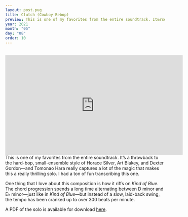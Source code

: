 ```yaml
---
layout: post.pug
title: Clutch (Cowboy Bebop)
preview: This is one of my favorites from the entire soundtrack. It&rsquo;s a throwback to the hard-bop, small-ensemble style of Horace Silver, Art Blakey, and Dexter Gordon&mdash;and Tomonao Hara really captures a lot of the magic&hellip;
year: 2021
month: "05"
day: "08"
order: 10
---
```

<br>
<iframe class="video" width="560" height="315" src="https://www.youtube.com/embed/KwcADq_Idc4" title="YouTube video player" frameborder="0" allow="accelerometer; autoplay; clipboard-write; encrypted-media; gyroscope; picture-in-picture" allowfullscreen></iframe>
<br>
This is one of my favorites from the entire soundtrack. It&rsquo;s a throwback to the hard-bop, small-ensemble style of Horace Silver, Art Blakey, and Dexter Gordon&mdash;and Tomonao Hara really captures a lot of the magic that makes this a really thrilling solo. I had a ton of fun transcribing this one.

One thing that I love about this composition is how it riffs on _Kind of Blue_. The chord progression spends a long time alternating between D minor and <span class="flat">E&flat;</span> minor&mdash;just like in _Kind of Blue_&mdash;but instead of a slow, laid-back swing, the tempo has been cranked up to over 300 beats per minute.

A PDF of the solo is available for download [here](clutch-trumpet-solo-transcription-b-flat.pdf).
